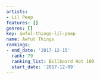 ```yaml
---
artists:
- Lil Peep
features: []
genres: []
key: awful-things-lil-peep
name: Awful Things
rankings:
- end_date: '2017-12-15'
  rank: 79
  ranking_list: Billboard Hot 100
  start_date: '2017-12-09'
---
```


